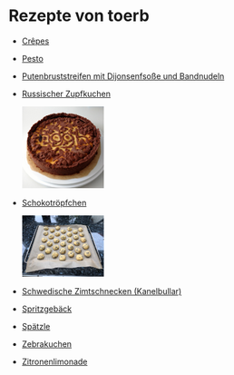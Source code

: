 Rezepte von toerb
=====================

* [Crêpes](Crepes.md)
* [Pesto](pesto.md)
* [Putenbruststreifen mit Dijonsenfsoße und Bandnudeln](putenbrust_dijonsenf.md)
* [Russischer Zupfkuchen](russischer_zupfkuchen.md)

  <img src="../../pics/russischer_zupfkuchen.jpg" width="30%" alt="russischer_zupfkuchen" title="russischer_zupfkuchen" />
* [Schokotröpfchen](schokotroepfchen.md)

  <img src="../../pics/schokotroepfchen.jpg" width="30%" alt="schokotroepfchen" title="schokotroepfchen" />
* [Schwedische Zimtschnecken (Kanelbullar)](schwedische_zimtschnecken.md)
* [Spritzgebäck](spritzgebaeck.md)
* [Spätzle](Spaetzle.md)
* [Zebrakuchen](zebrakuchen.md)
* [Zitronenlimonade](zitronenlimonade.md)
